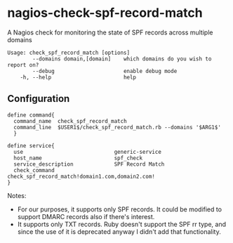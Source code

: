 nagios-check-spf-record-match
=============================

A Nagios check for monitoring the state of SPF records across multiple domains

    Usage: check_spf_record_match [options]
            --domains domain,[domain]    which domains do you wish to report on?
            --debug                      enable debug mode
        -h, --help                       help

Configuration
-------------

    define command{
      command_name  check_spf_record_match
      command_line  $USER1$/check_spf_record_match.rb --domains '$ARG1$'
      }
    
    define service{
      use                             generic-service
      host_name                       spf_check
      service_description             SPF Record Match
      check_command                   check_spf_record_match!domain1.com,domain2.com!
    }


Notes:
* For our purposes, it supports only SPF records. It could be modified to support DMARC records also if there's interest.
* It supports only TXT records. Ruby doesn't support the SPF rr type, and since the use of it is deprecated anyway I didn't add that functionality.
